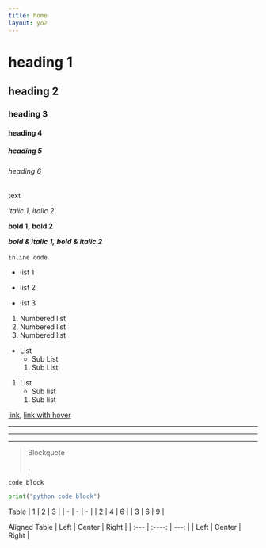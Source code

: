 ```yaml
---
title: home
layout: yo2
---
```


#


# heading 1
## heading 2
### heading 3
#### heading 4
##### heading 5
###### heading 6

text 

_italic 1,_
*italic 2*

__bold 1,__
**bold 2**

___bold & italic 1,___
***bold & italic 2***

`inline code`.

* list 1
- list 2
+ list 3

1. Numbered list
2. Numbered list
3. Numbered list


* List
    - Sub List
    1. Sub List
1. List
    - Sub list
    1. Sub list


[link](https://www.example.com),
[link with hover](https://example.com "hover title")

---
***
___


> Blockquote
> 
> .

```
code block
```
```python
print("python code block")
```

Table
| 1 | 2 | 3 |
| - | - | - |
| 2 | 4 | 6 |
| 3 | 6 | 9 |


Aligned Table
| Left | Center | Right |
| :--- | :----: | ---: |
| Left |  Center  | Right |


